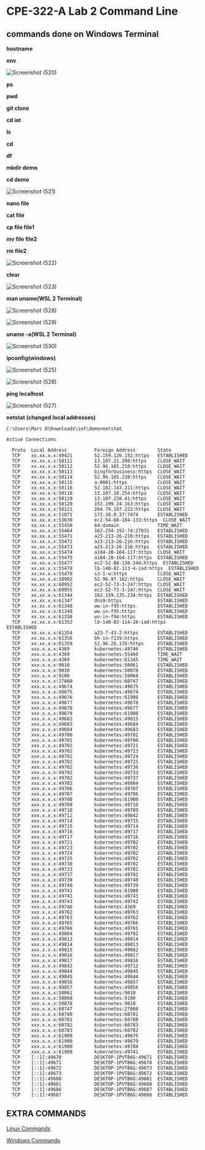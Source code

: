# CPE-322-A Lab 2 Command Line

## commands done on Windows Terminal

**hostname**

**env**

![Screenshot (520)](https://user-images.githubusercontent.com/97755080/216795667-ce039f8d-ba68-43a2-86bd-bb50c9b3817d.png)


**ps**

**pwd**

**git clone**

**cd iot**

**ls**

**cd**

**df**

**mkdir demo**

**cd demo**

![Screenshot (521)](https://user-images.githubusercontent.com/97755080/216795721-052ddddc-b8a1-4674-98b0-063983a3e541.png)


**nano file**

**cat file**

**cp file file1**

**mv file file2**

**rm file2**

![Screenshot (522)](https://user-images.githubusercontent.com/97755080/216795843-cd6ea4e8-c923-4723-b8af-5beeea75c52c.png)


**clear**

![Screenshot (523)](https://user-images.githubusercontent.com/97755080/216795846-f7215316-1324-4c49-b94c-e029ded399ea.png)


**man uname(WSL 2 Terminal)**

![Screenshot (528)](https://user-images.githubusercontent.com/97755080/216796862-872c3d9b-e3bc-4ef1-91e0-16578904dfd4.png)


![Screenshot (529)](https://user-images.githubusercontent.com/97755080/216796864-393ec6da-0530-4453-b5ec-d3c0f69e7616.png)



**uname -a(WSL 2 Terminal)**


![Screenshot (530)](https://user-images.githubusercontent.com/97755080/216796868-397fc883-a4ce-4832-a6dc-3865a31d6f4e.png)



**ipconfig(windows)**

![Screenshot (525)](https://user-images.githubusercontent.com/97755080/216795955-bbb75ba0-029b-4a45-aa51-fd0dce2ebbeb.png)


![Screenshot (526)](https://user-images.githubusercontent.com/97755080/216795960-2f1afdde-8c4c-420c-9b54-2934ee75201e.png)



**ping localhost**

![Screenshot (527)](https://user-images.githubusercontent.com/97755080/216796179-9e8223f2-9c2d-4198-8c9c-4e223968dee1.png)


**netstat (changed local addresses)**

```
C:\Users\Marc D\Downloads\iot\demo>netstat

Active Connections

  Proto  Local Address          Foreign Address        State
  TCP    xx.xx.x.x:49421        52.159.126.152:https   ESTABLISHED
  TCP    xx.xx.x.x:50111        13.107.21.200:https    CLOSE_WAIT
  TCP    xx.xx.x.x:50112        52.96.165.210:https    CLOSE_WAIT
  TCP    xx.xx.x.x:50113        bingforbusiness:https  CLOSE_WAIT
  TCP    xx.xx.x.x:50114        52.96.165.210:https    CLOSE_WAIT
  TCP    xx.xx.x.x:50115        a-0001:https           CLOSE_WAIT
  TCP    xx.xx.x.x:50116        52.182.143.211:https   CLOSE_WAIT
  TCP    xx.xx.x.x:50118        13.107.18.254:https    CLOSE_WAIT
  TCP    xx.xx.x.x:50119        13.107.238.41:https    CLOSE_WAIT
  TCP    xx.xx.x.x:50120        152.199.24.163:https   CLOSE_WAIT
  TCP    xx.xx.x.x:50121        204.79.197.222:https   CLOSE_WAIT
  TCP    xx.xx.x.x:51871        172.16.0.37:7474       ESTABLISHED
  TCP    xx.xx.x.x:53630        ec2-54-68-184-133:https  CLOSE_WAIT
  TCP    xx.xx.x.x:55458        64:domain              TIME_WAIT
  TCP    xx.xx.x.x:55464        162-254-192-74:27031   ESTABLISHED
  TCP    xx.xx.x.x:55471        a23-213-26-216:https   ESTABLISHED
  TCP    xx.xx.x.x:55472        a23-213-26-216:https   ESTABLISHED
  TCP    xx.xx.x.x:55473        a23-213-26-216:https   ESTABLISHED
  TCP    xx.xx.x.x:55474        a184-28-164-117:https  CLOSE_WAIT
  TCP    xx.xx.x.x:55475        a184-28-164-117:https  ESTABLISHED
  TCP    xx.xx.x.x:55477        ec2-52-88-138-244:https  ESTABLISHED
  TCP    xx.xx.x.x:55478        lb-140-82-113-4-iad:https  ESTABLISHED
  TCP    xx.xx.x.x:55479        s3-1-w:https           CLOSE_WAIT
  TCP    xx.xx.x.x:58902        52.96.97.162:https     CLOSE_WAIT
  TCP    xx.xx.x.x:60952        ec2-52-73-3-247:https  CLOSE_WAIT
  TCP    xx.xx.x.x:60955        ec2-52-73-3-247:https  CLOSE_WAIT
  TCP    xx.xx.x.x:61344        162.159.135.234:https  ESTABLISHED
  TCP    xx.xx.x.x:61347        dns9:https             ESTABLISHED
  TCP    xx.xx.x.x:61348        ww-in-f95:https        ESTABLISHED
  TCP    xx.xx.x.x:61349        ww-in-f95:https        ESTABLISHED
  TCP    xx.xx.x.x:61350        wv-in-f94:https        ESTABLISHED
  TCP    xx.xx.x.x:61352        lb-140-82-114-26-iad:https  ESTABLISHED
  TCP    xx.xx.x.x:61354        a23-7-43-2:https       ESTABLISHED
  TCP    xx.xx.x.x:61356        bh-in-f139:https       ESTABLISHED
  TCP    xx.xx.x.x:61359        52.96.28.178:https     ESTABLISHED
  TCP    xxx.x.x.x:4369         kubernetes:49746       ESTABLISHED
  TCP    xxx.x.x.x:4369         kubernetes:55460       TIME_WAIT
  TCP    xxx.x.x.x:4369         kubernetes:61345       TIME_WAIT
  TCP    xxx.x.x.x:9010         kubernetes:50061       ESTABLISHED
  TCP    xxx.x.x.x:9010         kubernetes:50078       ESTABLISHED
  TCP    xxx.x.x.x:9100         kubernetes:50068       ESTABLISHED
  TCP    xxx.x.x.x:27060        kubernetes:60747       ESTABLISHED
  TCP    xxx.x.x.x:49674        kubernetes:49675       ESTABLISHED
  TCP    xxx.x.x.x:49675        kubernetes:49674       ESTABLISHED
  TCP    xxx.x.x.x:49676        kubernetes:61900       ESTABLISHED
  TCP    xxx.x.x.x:49677        kubernetes:49678       ESTABLISHED
  TCP    xxx.x.x.x:49678        kubernetes:49677       ESTABLISHED
  TCP    xxx.x.x.x:49679        kubernetes:61900       ESTABLISHED
  TCP    xxx.x.x.x:49682        kubernetes:49815       ESTABLISHED
  TCP    xxx.x.x.x:49683        kubernetes:49684       ESTABLISHED
  TCP    xxx.x.x.x:49684        kubernetes:49683       ESTABLISHED
  TCP    xxx.x.x.x:49700        kubernetes:49701       ESTABLISHED
  TCP    xxx.x.x.x:49701        kubernetes:49700       ESTABLISHED
  TCP    xxx.x.x.x:49702        kubernetes:49721       ESTABLISHED
  TCP    xxx.x.x.x:49702        kubernetes:49723       ESTABLISHED
  TCP    xxx.x.x.x:49702        kubernetes:49724       ESTABLISHED
  TCP    xxx.x.x.x:49702        kubernetes:49725       ESTABLISHED
  TCP    xxx.x.x.x:49702        kubernetes:49730       ESTABLISHED
  TCP    xxx.x.x.x:49702        kubernetes:49733       ESTABLISHED
  TCP    xxx.x.x.x:49702        kubernetes:49737       ESTABLISHED
  TCP    xxx.x.x.x:49702        kubernetes:49804       ESTABLISHED
  TCP    xxx.x.x.x:49706        kubernetes:49707       ESTABLISHED
  TCP    xxx.x.x.x:49707        kubernetes:49706       ESTABLISHED
  TCP    xxx.x.x.x:49708        kubernetes:61900       ESTABLISHED
  TCP    xxx.x.x.x:49709        kubernetes:49710       ESTABLISHED
  TCP    xxx.x.x.x:49710        kubernetes:49709       ESTABLISHED
  TCP    xxx.x.x.x:49712        kubernetes:49842       ESTABLISHED
  TCP    xxx.x.x.x:49714        kubernetes:49715       ESTABLISHED
  TCP    xxx.x.x.x:49715        kubernetes:49714       ESTABLISHED
  TCP    xxx.x.x.x:49716        kubernetes:49717       ESTABLISHED
  TCP    xxx.x.x.x:49717        kubernetes:49716       ESTABLISHED
  TCP    xxx.x.x.x:49721        kubernetes:49702       ESTABLISHED
  TCP    xxx.x.x.x:49723        kubernetes:49702       ESTABLISHED
  TCP    xxx.x.x.x:49724        kubernetes:49702       ESTABLISHED
  TCP    xxx.x.x.x:49725        kubernetes:49702       ESTABLISHED
  TCP    xxx.x.x.x:49730        kubernetes:49702       ESTABLISHED
  TCP    xxx.x.x.x:49733        kubernetes:49702       ESTABLISHED
  TCP    xxx.x.x.x:49737        kubernetes:49702       ESTABLISHED
  TCP    xxx.x.x.x:49739        kubernetes:49740       ESTABLISHED
  TCP    xxx.x.x.x:49740        kubernetes:49739       ESTABLISHED
  TCP    xxx.x.x.x:49741        kubernetes:61900       ESTABLISHED
  TCP    xxx.x.x.x:49742        kubernetes:49743       ESTABLISHED
  TCP    xxx.x.x.x:49743        kubernetes:49742       ESTABLISHED
  TCP    xxx.x.x.x:49746        kubernetes:4369        ESTABLISHED
  TCP    xxx.x.x.x:49762        kubernetes:49763       ESTABLISHED
  TCP    xxx.x.x.x:49763        kubernetes:49762       ESTABLISHED
  TCP    xxx.x.x.x:49765        kubernetes:49766       ESTABLISHED
  TCP    xxx.x.x.x:49766        kubernetes:49765       ESTABLISHED
  TCP    xxx.x.x.x:49804        kubernetes:49702       ESTABLISHED
  TCP    xxx.x.x.x:49813        kubernetes:49814       ESTABLISHED
  TCP    xxx.x.x.x:49814        kubernetes:49813       ESTABLISHED
  TCP    xxx.x.x.x:49815        kubernetes:49682       ESTABLISHED
  TCP    xxx.x.x.x:49816        kubernetes:49817       ESTABLISHED
  TCP    xxx.x.x.x:49817        kubernetes:49816       ESTABLISHED
  TCP    xxx.x.x.x:49842        kubernetes:49712       ESTABLISHED
  TCP    xxx.x.x.x:49844        kubernetes:49845       ESTABLISHED
  TCP    xxx.x.x.x:49845        kubernetes:49844       ESTABLISHED
  TCP    xxx.x.x.x:49856        kubernetes:49857       ESTABLISHED
  TCP    xxx.x.x.x:49857        kubernetes:49856       ESTABLISHED
  TCP    xxx.x.x.x:50061        kubernetes:9010        ESTABLISHED
  TCP    xxx.x.x.x:50068        kubernetes:9100        ESTABLISHED
  TCP    xxx.x.x.x:50078        kubernetes:9010        ESTABLISHED
  TCP    xxx.x.x.x:60747        kubernetes:27060       ESTABLISHED
  TCP    xxx.x.x.x:60780        kubernetes:60781       ESTABLISHED
  TCP    xxx.x.x.x:60781        kubernetes:60780       ESTABLISHED
  TCP    xxx.x.x.x:60782        kubernetes:60783       ESTABLISHED
  TCP    xxx.x.x.x:60783        kubernetes:60782       ESTABLISHED
  TCP    xxx.x.x.x:61900        kubernetes:49676       ESTABLISHED
  TCP    xxx.x.x.x:61900        kubernetes:49679       ESTABLISHED
  TCP    xxx.x.x.x:61900        kubernetes:49708       ESTABLISHED
  TCP    xxx.x.x.x:61900        kubernetes:49741       ESTABLISHED
  TCP    [::1]:49670            DESKTOP-1PVTB6G:49671  ESTABLISHED
  TCP    [::1]:49671            DESKTOP-1PVTB6G:49670  ESTABLISHED
  TCP    [::1]:49672            DESKTOP-1PVTB6G:49673  ESTABLISHED
  TCP    [::1]:49673            DESKTOP-1PVTB6G:49672  ESTABLISHED
  TCP    [::1]:49680            DESKTOP-1PVTB6G:49681  ESTABLISHED
  TCP    [::1]:49681            DESKTOP-1PVTB6G:49680  ESTABLISHED
  TCP    [::1]:49686            DESKTOP-1PVTB6G:49687  ESTABLISHED
  TCP    [::1]:49687            DESKTOP-1PVTB6G:49686  ESTABLISHED
```



## EXTRA COMMANDS

[Linux Commands](https://www.youtube.com/watch?v=gd7BXuUQ91w)


[Windows Commands](https://www.youtube.com/watch?v=Jfvg3CS1X3A)

